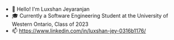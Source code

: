 - 👋 Hello! I'm Luxshan Jeyaranjan
- 🎓 Currently a Software Engineering Student at the University of Western Ontario, Class of 2023
- 📫 https://www.linkedin.com/in/luxshan-jey-0316b1176/

<!---
luxshanjey1/luxshanjey1 is a ✨ special ✨ repository because its `README.md` (this file) appears on your GitHub profile.
You can click the Preview link to take a look at your changes.
--->

